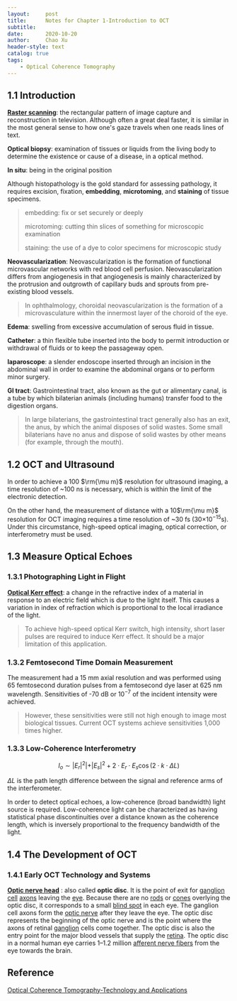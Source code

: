 ```yaml
---
layout:     post
title:      Notes for Chapter 1-Introduction to OCT 
subtitle:   
date:       2020-10-20
author:     Chao Xu
header-style: text 
catalog: true
tags:
    - Optical Coherence Tomography
---
```


## 1.1 Introduction

**[Raster scanning](https://en.wikipedia.org/wiki/Raster_scan)**: the rectangular pattern of image capture and reconstruction in television. Although often a great deal faster, it is similar in the most general sense to how one's gaze travels when one reads lines of text.

**Optical biopsy**: examination of tissues or liquids from the living body to determine the existence or cause of a disease, in a optical method.

**In situ**: being in the original position

Although histopathology is the gold standard for assessing pathology, it requires excision, fixation, **embedding**, **microtoming**, and **staining** of tissue specimens.

> embedding: fix or set securely or deeply
>
> microtoming: cutting thin slices of something for microscopic examination
>
> staining: the use of a dye to color specimens for microscopic study

**Neovascularization**: Neovascularization is the formation of functional microvascular networks with red blood cell perfusion. Neovascularization differs from angiogenesis in that angiogenesis is mainly characterized by the protrusion and outgrowth of capillary buds and sprouts from pre-existing blood vessels.

> In ophthalmology, choroidal neovascularization is the formation of a microvasculature within the innermost layer of the choroid of the eye. 

**Edema**: swelling from excessive accumulation of serous fluid in tissue.

**Catheter**: a thin flexible tube inserted into the body to permit introduction or withdrawal of fluids or to keep the passageway open.

**laparoscope**: a slender endoscope inserted through an incision in the abdominal wall in order to examine the abdominal organs or to perform minor surgery.

**GI tract**: Gastrointestinal tract, also known as the gut or alimentary canal, is a tube by which bilaterian animals (including humans) transfer food to the digestion organs. 

> In large bilaterians, the gastrointestinal tract generally also has an exit, the anus, by which the animal disposes of solid wastes. Some small bilaterians have no anus and dispose of solid wastes by other means (for example, through the mouth).

## 1.2 OCT and Ultrasound

In order to achieve a 100 $\rm{\mu m}$ resolution for ultrasound imaging, a time resolution of ~100 ns is necessary, which is within the limit of the electronic detection. 

On the other hand, the measurement of distance with a 10$\rm{\mu m}$ resolution for OCT imaging requires  a time resolution of ~30 fs (30$\times 10^{-15}$s). Under this circumstance, high-speed optical imaging, optical correction, or interferometry must be used.  

## 1.3 Measure Optical Echoes

### 1.3.1 Photographing Light in Flight

**[Optical Kerr effect](https://en.wikipedia.org/wiki/Kerr_effect#Optical_Kerr_effect)**: a change in the refractive index of a material in response to an  electric field which is due to the light itself. This causes a variation in index of refraction which is proportional to the local irradiance of the light.

> To achieve high-speed optical Kerr switch, high intensity, short laser pulses are required to induce Kerr effect. It should be a major limitation of this application.

### 1.3.2 Femtosecond Time Domain Measurement

The measurement had a 15 mm axial resolution and was performed using 65 femtosecond duration pulses from a femtosecond dye laser at 625 nm wavelength. Sensitivities of -70 dB or $10^{-7}$ of the incident intensity were achieved. 

> However, these sensitivities were still not high enough to image most biological tissues. Current OCT systems achieve sensitivities 1,000 times higher.

### 1.3.3 Low-Coherence Interferometry

$$
\left.I_{o} \sim\left|E_{r}\right|^{2}|+| E_{s}\right|^{2}+2 \cdot E_{r} \cdot E_{s} \cos (2 \cdot k \cdot \Delta L)
$$

$\Delta L$ is the path length difference between the signal and reference arms of the interferometer.

In order to detect optical echoes, a low-coherence (broad bandwidth) light source is required. Low-coherence light can be characterized as having statistical phase discontinuities over a distance known as the coherence length, which is inversely proportional to the frequency bandwidth of the light.

## 1.4 The Development of OCT

### 1.4.1 Early OCT Technology and Systems

**[Optic  nerve head](https://en.wikipedia.org/wiki/Optic_disc)** : also called **optic disc**. It is the point of exit for [ganglion cell](https://en.wikipedia.org/wiki/Retinal_ganglion_cell) [axons](https://en.wikipedia.org/wiki/Axons) leaving the [eye](https://en.wikipedia.org/wiki/Human_eye). Because there are no [rods](https://en.wikipedia.org/wiki/Rod_cell) or [cones](https://en.wikipedia.org/wiki/Cone_cell) overlying the optic disc, it corresponds to a small [blind spot](https://en.wikipedia.org/wiki/Blind_spot_(vision)) in each eye. The ganglion cell axons form the [optic nerve](https://en.wikipedia.org/wiki/Optic_nerve) after they leave the eye. The optic disc represents the beginning of the optic nerve and is the point where the axons of retinal [ganglion](https://en.wikipedia.org/wiki/Ganglion) cells come together. The optic disc is also the entry point for the major blood vessels that supply the [retina](https://en.wikipedia.org/wiki/Retina). The optic disc in a normal human eye carries 1–1.2 million [afferent nerve fibers](https://en.wikipedia.org/wiki/Afferent_nerve_fiber) from the eye towards the brain.

## Reference

[Optical Coherence Tomography-Technology and Applications](https://www.springer.com/gp/book/9783319064185)